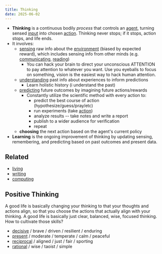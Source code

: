 ```yaml
---
title: Thinking
date: 2025-06-02
---
```

- **Thinking** is a continuous bodily *process* that controls an [agent](/agent), turning sensed [input](/state) into chosen [action](/action). Thinking never stops; if it stops, action stops, and life ends.
- It involves:
    - [sensing](/sensing) raw info about the [environment](/environment) (biased by expected reward), which includes sensing info from other minds (e.g. [communicating](/communicating), [reading](/reading))
	    - You can hack your brain to direct your unconscious ATTENTION to pay attention to whatever you want. Use you eyeballs to focus on something, vision is the easiest way to hack human attention.
    - [understanding](/understanding) past info about experiences to inform predictions
	    - Learn holistic history (i understand the past)
    - [predicting](/predicting) future outcomes by imagining future actions/rewards
	    - Constantly utilize the scientific method with every action to:
		    - predict the best course of action (hypothesize/guess/pray/etc)
		    - run experiments (take [action](/action))
		    - analyze results -- take notes and write a report
		    - publish to a wider audience for verification
		    - repeat
    - **choosing** the next action based on the agent's current policy
- **Learning** is the ongoing improvement of thinking by updating sensing, remembering, and predicting based on past outcomes and present data.

## Related
- [living](/living)
- [writing](/writing)
- [computing](/computing)

## Positive Thinking
A good life is basically changing your thinking to that your thoughts and actions align, so that you choose the actions that actually align with your thinking. A good life is basically just clear, balanced, wise, focused thinking. How to cultivate those skills?
- [decisive](/decisive) / brave / driven / resilient / enduring
- [present](/present) / moderate / temperate / calm / peaceful
- [reciprocal](/reciprocal) / aligned / just / fair / sporting
- [rational](/rational) / wise / taoist / simple
